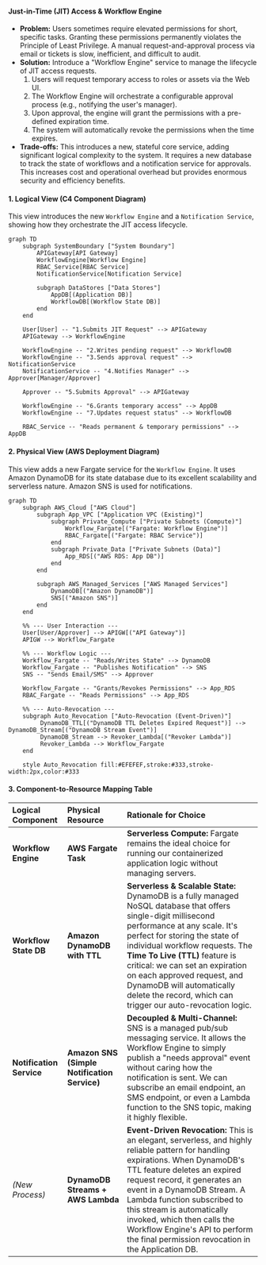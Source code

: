 #### Just-in-Time (JIT) Access & Workflow Engine

*   **Problem:** Users sometimes require elevated permissions for short, specific tasks. Granting these permissions permanently violates the Principle of Least Privilege. A manual request-and-approval process via email or tickets is slow, inefficient, and difficult to audit.
*   **Solution:** Introduce a "Workflow Engine" service to manage the lifecycle of JIT access requests.
    1.  Users will request temporary access to roles or assets via the Web UI.
    2.  The Workflow Engine will orchestrate a configurable approval process (e.g., notifying the user's manager).
    3.  Upon approval, the engine will grant the permissions with a pre-defined expiration time.
    4.  The system will automatically revoke the permissions when the time expires.
*   **Trade-offs:** This introduces a new, stateful core service, adding significant logical complexity to the system. It requires a new database to track the state of workflows and a notification service for approvals. This increases cost and operational overhead but provides enormous security and efficiency benefits.

#### 1. Logical View (C4 Component Diagram)

This view introduces the new `Workflow Engine` and a `Notification Service`, showing how they orchestrate the JIT access lifecycle.

```mermaid
graph TD
    subgraph SystemBoundary ["System Boundary"]
        APIGateway[API Gateway]
        WorkflowEngine[Workflow Engine]
        RBAC_Service[RBAC Service]
        NotificationService[Notification Service]

        subgraph DataStores ["Data Stores"]
            AppDB[(Application DB)]
            WorkflowDB[(Workflow State DB)]
        end
    end

    User[User] -- "1.Submits JIT Request" --> APIGateway
    APIGateway --> WorkflowEngine
    
    WorkflowEngine -- "2.Writes pending request" --> WorkflowDB
    WorkflowEngine -- "3.Sends approval request" --> NotificationService
    NotificationService -- "4.Notifies Manager" --> Approver[Manager/Approver]
    
    Approver -- "5.Submits Approval" --> APIGateway
    
    WorkflowEngine -- "6.Grants temporary access" --> AppDB
    WorkflowEngine -- "7.Updates request status" --> WorkflowDB
    
    RBAC_Service -- "Reads permanent & temporary permissions" --> AppDB
```

#### 2. Physical View (AWS Deployment Diagram)

This view adds a new Fargate service for the `Workflow Engine`. It uses Amazon DynamoDB for its state database due to its excellent scalability and serverless nature. Amazon SNS is used for notifications.

```mermaid
graph TD
    subgraph AWS_Cloud ["AWS Cloud"]
        subgraph App_VPC ["Application VPC (Existing)"]
            subgraph Private_Compute ["Private Subnets (Compute)"]
                Workflow_Fargate[("Fargate: Workflow Engine")]
                RBAC_Fargate[("Fargate: RBAC Service")]
            end
            subgraph Private_Data ["Private Subnets (Data)"]
                App_RDS[("AWS RDS: App DB")]
            end
        end

        subgraph AWS_Managed_Services ["AWS Managed Services"]
            DynamoDB[("Amazon DynamoDB")]
            SNS[("Amazon SNS")]
        end
    end
    
    %% --- User Interaction ---
    User[User/Approver] --> APIGW[("API Gateway")]
    APIGW --> Workflow_Fargate

    %% --- Workflow Logic ---
    Workflow_Fargate -- "Reads/Writes State" --> DynamoDB
    Workflow_Fargate -- "Publishes Notification" --> SNS
    SNS -- "Sends Email/SMS" --> Approver
    
    Workflow_Fargate -- "Grants/Revokes Permissions" --> App_RDS
    RBAC_Fargate -- "Reads Permissions" --> App_RDS

    %% --- Auto-Revocation ---
    subgraph Auto_Revocation ["Auto-Revocation (Event-Driven)"]
         DynamoDB_TTL[("DynamoDB TTL Deletes Expired Request")] --> DynamoDB_Stream[("DynamoDB Stream Event")]
         DynamoDB_Stream --> Revoker_Lambda[("Revoker Lambda")]
         Revoker_Lambda --> Workflow_Fargate
    end

    style Auto_Revocation fill:#EFEFEF,stroke:#333,stroke-width:2px,color:#333
```

#### 3. Component-to-Resource Mapping Table

| Logical Component | Physical Resource | Rationale for Choice |
| :--- | :--- | :--- |
| **Workflow Engine** | **AWS Fargate Task** | **Serverless Compute:** Fargate remains the ideal choice for running our containerized application logic without managing servers. |
| **Workflow State DB** | **Amazon DynamoDB with TTL** | **Serverless & Scalable State:** DynamoDB is a fully managed NoSQL database that offers single-digit millisecond performance at any scale. It's perfect for storing the state of individual workflow requests. The **Time To Live (TTL)** feature is critical: we can set an expiration on each approved request, and DynamoDB will automatically delete the record, which can trigger our auto-revocation logic. |
| **Notification Service**| **Amazon SNS (Simple Notification Service)**| **Decoupled & Multi-Channel:** SNS is a managed pub/sub messaging service. It allows the Workflow Engine to simply publish a "needs approval" event without caring how the notification is sent. We can subscribe an email endpoint, an SMS endpoint, or even a Lambda function to the SNS topic, making it highly flexible. |
| *(New Process)* | **DynamoDB Streams + AWS Lambda** | **Event-Driven Revocation:** This is an elegant, serverless, and highly reliable pattern for handling expirations. When DynamoDB's TTL feature deletes an expired request record, it generates an event in a DynamoDB Stream. A Lambda function subscribed to this stream is automatically invoked, which then calls the Workflow Engine's API to perform the final permission revocation in the Application DB. |

